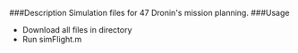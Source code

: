 ###Description
Simulation files for 47 Dronin's mission planning.
###Usage
- Download all files in directory
- Run simFlight.m

